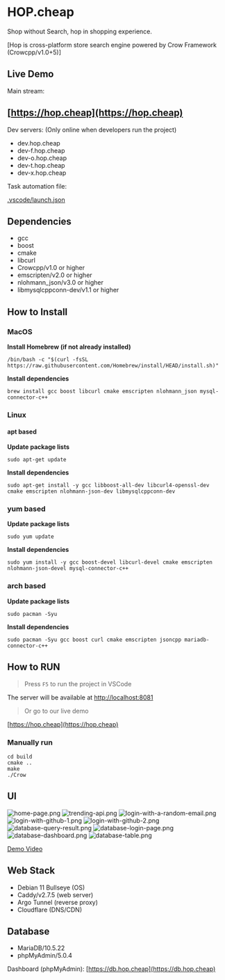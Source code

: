 # HOP.cheap

Shop without Search, hop in shopping experience.

[Hop is cross-platform store search engine powered by Crow Framework (Crowcpp/v1.0+5)]

## Live Demo

Main stream:
## [https://hop.cheap](https://hop.cheap)

Dev servers: (Only online when developers run the project)
* dev.hop.cheap
* dev-f.hop.cheap
* dev-o.hop.cheap
* dev-t.hop.cheap
* dev-x.hop.cheap


Task automation file: 

[.vscode/launch.json](.vscode/launch.json)

## Dependencies

* gcc
* boost
* cmake
* libcurl
* Crowcpp/v1.0 or higher
* emscripten/v2.0 or higher
* nlohmann_json/v3.0 or higher
* libmysqlcppconn-dev/v1.1 or higher

## How to Install
### MacOS
**Install Homebrew (if not already installed)**
```
/bin/bash -c "$(curl -fsSL https://raw.githubusercontent.com/Homebrew/install/HEAD/install.sh)"
```

**Install dependencies**
```
brew install gcc boost libcurl cmake emscripten nlohmann_json mysql-connector-c++
```

### Linux
#### apt based
**Update package lists**
```
sudo apt-get update
```

**Install dependencies**
```
sudo apt-get install -y gcc libboost-all-dev libcurl4-openssl-dev cmake emscripten nlohmann-json-dev libmysqlcppconn-dev
```


### yum based
**Update package lists**
```
sudo yum update
```

**Install dependencies**
```
sudo yum install -y gcc boost-devel libcurl-devel cmake emscripten nlohmann-json-devel mysql-connector-c++
```

### arch based
**Update package lists**
```
sudo pacman -Syu
```

**Install dependencies**
```
sudo pacman -Syu gcc boost curl cmake emscripten jsoncpp mariadb-connector-c++
```

## How to RUN

> Press `F5` to run the project in VSCode

The server will be available at [http://localhost:8081](http://localhost:8081)

> Or go to our live demo

[https://hop.cheap](https://hop.cheap)

### Manually run

```
cd build
cmake ..
make
./Crow
```

## UI

![home-page.png](screenshots/home-page.png)
![trending-api.png](screenshots/trending-api.png)
![login-with-a-random-email.png](screenshots/login-with-a-random-email.png)
![login-with-github-1.png](screenshots/login-with-github-1.png)
![login-with-github-2.png](screenshots/login-with-github-2.png)
![database-query-result.png](screenshots/database-query-result.png)
![database-login-page.png](screenshots/database-login-page.png)
![database-dashboard.png](screenshots/database-dashboard.png)
![database-table.png](screenshots/database-table.png)

[Demo Video](screenshots/demo.mp4)

## Web Stack

* Debian 11 Bullseye (OS)
* Caddy/v2.7.5 (web server)
* Argo Tunnel (reverse proxy)
* Cloudflare (DNS/CDN)

## Database

* MariaDB/10.5.22
* phpMyAdmin/5.0.4

Dashboard (phpMyAdmin):
[https://db.hop.cheap](https://db.hop.cheap)
